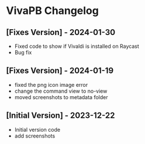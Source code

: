 # VivaPB Changelog



## [Fixes Version] - 2024-01-30
  
  - Fixed code to show if Vivaldi is installed on Raycast
  - Bug fix
  




## [Fixes Version] - 2024-01-19

- fixed the png icon image error
- change the command view to no-view
- moved screenshots to metadata folder

## [Initial Version] - 2023-12-22

- Initial version code
- add screenshots
